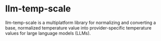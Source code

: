 # llm-temp-scale
llm-temp-scale is a multiplatform library for normalizing and converting a base, normalized temperature value into provider-specific temperature values for large language models (LLMs).
